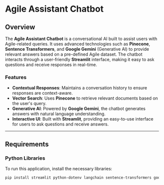 # Agile Assistant Chatbot

## Overview
The **Agile Assistant Chatbot** is a conversational AI built to assist users with Agile-related queries. It uses advanced technologies such as **Pinecone**, **Sentence Transformers**, and **Google Gemini** (Generative AI) to provide relevant answers based on a pre-defined Agile dataset. The chatbot interacts through a user-friendly **Streamlit** interface, making it easy to ask questions and receive responses in real-time.

### Features
- **Contextual Responses**: Maintains a conversation history to ensure responses are context-aware.
- **Vector Search**: Uses **Pinecone** to retrieve relevant documents based on the user's query.
- **Generative AI**: Powered by **Google Gemini**, the chatbot generates answers with natural language understanding.
- **Interactive UI**: Built with **Streamlit**, providing an easy-to-use interface for users to ask questions and receive answers.

---

## Requirements

### Python Libraries
To run this application, install the necessary libraries:

```bash
pip install streamlit python-dotenv langchain sentence-transformers google-generativeai pinecone-client
